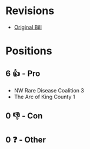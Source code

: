 # Revisions
* [Original Bill](1/)

# Positions
## 6 👍 - Pro
* NW Rare Disease Coalition 3
* The Arc of King County 1

## 0 👎 - Con

## 0 ❓ - Other
